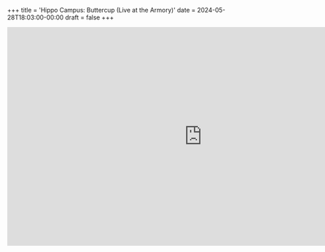 +++
title = 'Hippo Campus: Buttercup (Live at the Armory)'
date = 2024-05-28T18:03:00-00:00
draft = false
+++

<iframe width="896" height="504" src="https://www.youtube.com/embed/rOrdWRH1UYM?si=9EtMkfOxioMSDlz7" title="YouTube video player" frameborder="0" allow="accelerometer; autoplay; clipboard-write; encrypted-media; gyroscope; picture-in-picture; web-share" referrerpolicy="strict-origin-when-cross-origin" allowfullscreen></iframe>

